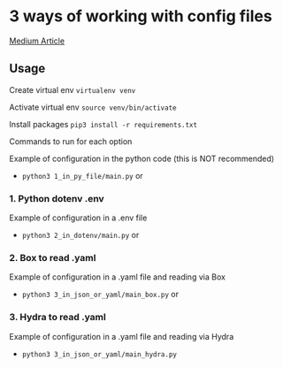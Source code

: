 # 3 ways of working with config files

[Medium Article](https://medium.com/@stefan-samba/3-ways-of-working-with-configuration-files-in-python-fb25d7ae7a3a)

## Usage

Create virtual env
`virtualenv venv`

Activate virtual env
`source venv/bin/activate`

Install packages
`pip3 install -r requirements.txt`

Commands to run for each option

Example of configuration in the python code (this is NOT recommended)

- `python3 1_in_py_file/main.py` or

### 1. Python dotenv .env

Example of configuration in a .env file

- `python3 2_in_dotenv/main.py` or

### 2. Box to read .yaml

Example of configuration in a .yaml file and reading via Box

- `python3 3_in_json_or_yaml/main_box.py` or

### 3. Hydra to read .yaml

Example of configuration in a .yaml file and reading via Hydra

- `python3 3_in_json_or_yaml/main_hydra.py`
